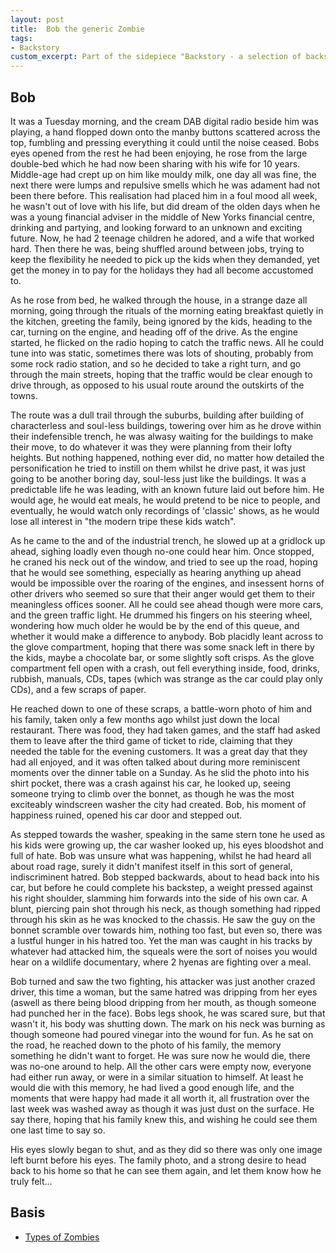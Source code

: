 ```yaml
---
layout: post
title:  Bob the generic Zombie
tags:
- Backstory
custom_excerpt: Part of the sidepiece "Backstory - a selection of backstories for people/characters you never knew/cared about"
---
```


## Bob

It was a Tuesday morning, and the cream DAB digital radio beside him was playing, a hand flopped down onto the manby buttons scattered across the top, fumbling and pressing everything it could until the noise ceased. Bobs eyes opened from the rest he had been enjoying, he rose from the large double-bed which he had now been sharing with his wife for 10 years.  Middle-age had crept up on him like mouldy milk, one day all was fine, the next there were lumps and repulsive smells which he was adament had not been there before.  This realisation had placed him in a foul mood all week, he wasn't out of love with his life, but did dream of the olden days when he was a young financial adviser in the middle of New Yorks financial centre, drinking and partying, and looking forward to an unknown and exciting future.  Now, he had 2 teenage children he adored, and a wife that worked hard.  Then there he was, being shuffled around between jobs, trying to keep the flexibility he needed to pick up the kids when they demanded, yet get the money in to pay for the holidays they had all become accustomed to.

As he rose from bed, he walked through the house, in a strange daze all morning, going through the rituals of the morning eating breakfast quietly in the kitchen, greeting the family, being ignored by the kids, heading to the car, turning on the engine, and heading off of the drive.  As the engine started, he flicked on the radio hoping to catch the traffic news. All he could tune into was static, sometimes there was lots of shouting, probably from some rock radio station, and so he decided to take a right turn, and go through the main streets, hoping that the traffic would be clear enough to drive through, as opposed to his usual route around the outskirts of the towns.

The route was a dull trail through the suburbs, building after building of characterless and soul-less buildings, towering over him as he drove within their indefensible trench, he was alwasy waiting for the buildings to make their move, to do whatever it was they were planning from their lofty heights.  But nothing happened, nothing ever did, no matter how detailed the personification he tried to instill on them whilst he drive past, it was just going to be another boring day, soul-less just like the buildings.  It was a predictable life he was leading, with an known future laid out before him.  He would age, he would eat meals, he would pretend to be nice to people, and eventually, he would watch only recordings of 'classic' shows, as he would lose all interest in "the modern tripe these kids watch".

As he came to the and of the industrial trench, he slowed up at a gridlock up ahead, sighing loadly even though no-one could hear him.  Once stopped, he craned his neck out of the window, and tried to see up the road, hoping that he would see something, especially as hearing anything up ahead would be impossible over the roaring of the engines, and insessent horns of other drivers who seemed so sure that their anger would get them to their meaningless offices sooner.  All he could see ahead though were more cars, and the green traffic light.  He drummed his fingers on his steering wheel, wondering how much older he would be by the end of this queue, and whether it would make a difference to anybody.  Bob placidly leant across to the glove compartment, hoping that there was some snack left in there by the kids, maybe a chocolate bar, or some slightly soft crisps. As the glove compartment fell open with a crash, out fell everything inside, food, drinks, rubbish, manuals, CDs, tapes (which was strange as the car could play only CDs), and a few scraps of paper.

He reached down to one of these scraps, a battle-worn photo of him and his family, taken only a few months ago whilst just down the local restaurant.  There was food, they had taken games, and the staff had asked them to leave after the third game of ticket to ride, claiming that they needed the table for the evening customers.  It was a great day that they had all enjoyed, and it was often talked about during more reminiscent moments over the dinner table on a Sunday.  As he slid the photo into his shirt pocket, there was a crash against his car, he looked up, seeing someone trying to climb over the bonnet, as though he was the most exciteably windscreen washer the city had created.  Bob, his moment of happiness ruined, opened his car door and stepped out.

As stepped towards the washer, speaking in the same stern tone he used as his kids were growing up, the car washer looked up, his eyes bloodshot and full of hate.  Bob was unsure what was happening, whilst he had heard all about road rage, surely it didn't manifest itself in this sort of general, indiscriminent hatred.  Bob stepped backwards, about to head back into his car, but before he could complete his backstep, a weight pressed against his right shoulder, slamming him forwards into the side of his own car.  A blunt, piercing pain shot through his neck, as though something had ripped through his skin as he was knocked to the chassis.  He saw the guy on the bonnet scramble over towards him, nothing too fast, but even so, there was a lustful hunger in his hatred too. Yet the man was caught in his tracks by whatever had attacked him, the squeals were the sort of noises you would hear on a wildlife documentary, where 2 hyenas are fighting over a meal.

Bob turned and saw the two fighting, his attacker was just another crazed driver, this time a woman, but the same hatred was dripping from her eyes (aswell as there being blood dripping from her mouth, as though someone had punched her in the face).  Bobs legs shook, he was scared sure, but that wasn't it, his body was shutting down.  The mark on his neck was burning as though someone had poured vinegar into the wound for fun.  As he sat on the road, he reached down to the photo of his family, the memory something he didn't want to forget.  He was sure now he would die, there was no-one around to help.  All the other cars were empty now, everyone had either run away, or were in a similar situation to himself.  At least he would die with this memory, he had lived a good enough life, and the moments that were happy had made it all worth it, all frustration over the last week was washed away as though it was just dust on the surface.  He say there, hoping that his family knew this, and wishing he could see them one last time to say so.

His eyes slowly began to shut, and as they did so there was only one image left burnt before his eyes.  The family photo, and a strong desire to head back to his home so that he can see them again, and let them know how he truly felt...

## Basis

* [Types of Zombies](http://zombie.wikia.com/wiki/Types_of_Zombies)